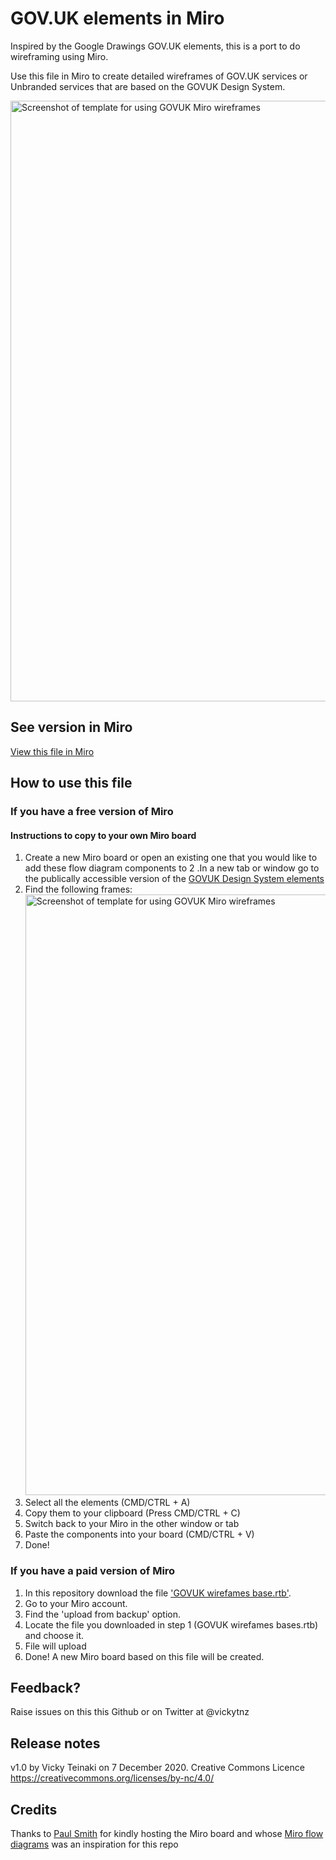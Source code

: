# GOV.UK elements in Miro
Inspired by the Google Drawings GOV.UK elements, this is a port to do wireframing using Miro.

Use this file in Miro to create detailed wireframes of GOV.UK services or Unbranded services that are based on the GOVUK Design System.


<img width="961" alt="Screenshot of template for using GOVUK Miro wireframes" src="https://raw.githubusercontent.com/vickytnz/govuk-elements-miro/main/example.png">

## See version in Miro
<a href="https://miro.com/app/board/o9J_lbKPRv8=/">View this file in Miro</a>

## How to use this file

### If you have a free version of Miro 
#### Instructions to copy to your own Miro board

1. Create a new Miro board or open an existing one that you would like to add these flow diagram components to
2 .In a new tab or window go to the publically accessible version of the <a href="https://miro.com/app/board/o9J_lbKPRv8=/">GOVUK Design System elements</a>
3. Find the following frames: <img width="961" alt="Screenshot of template for using GOVUK Miro wireframes" src="https://user-images.githubusercontent.com/1223264/103547172-f7400f00-4e9b-11eb-9136-911ed3958102.png" /> 
4. Select all the elements (CMD/CTRL + A)
5. Copy them to your clipboard (Press CMD/CTRL + C)
6. Switch back to your Miro in the other window or tab
7. Paste the components into your board (CMD/CTRL + V)
8. Done!



### If you have a paid version of Miro
1. In this repository download the file <a href="https://github.com/vickytnz/govuk-elements-miro/blob/main/GOV.UK%20wireframes%20base.rtb">'GOVUK wirefames base.rtb'</a>.
2. Go to your Miro account.
3. Find the 'upload from backup' option.
4. Locate the file you downloaded in step 1 (GOVUK wirefames bases.rtb) and choose it.
5. File will upload
6. Done! A new Miro board based on this file will be created.

## Feedback?
Raise issues on this this Github or on Twitter at @vickytnz

## Release notes
v1.0 by Vicky Teinaki on 7 December 2020. Creative Commons Licence https://creativecommons.org/licenses/by-nc/4.0/

## Credits
Thanks to <a href="https://twitter.com/paulmsmith">Paul Smith</a> for kindly hosting the Miro board and whose [Miro flow diagrams](https://github.com/paulmsmith/govuk-designsystem-flow-diagram-miro) was an inspiration for this repo
